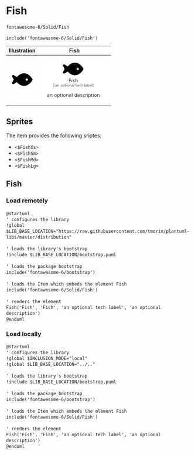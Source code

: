 # Fish


```text
fontawesome-6/Solid/Fish
```

```text
include('fontawesome-6/Solid/Fish')
```



| Illustration | Fish |
| :---: | :---: |
| ![illustration for Illustration](../../fontawesome-6/Solid/Fish.png) | ![illustration for Fish](../../fontawesome-6/Solid/Fish.Local.png) |



## Sprites
The item provides the following sriptes:

- `<$FishXs>`
- `<$FishSm>`
- `<$FishMd>`
- `<$FishLg>`





## Fish

### Load remotely
```plantuml
@startuml
' configures the library
!global $LIB_BASE_LOCATION="https://raw.githubusercontent.com/tmorin/plantuml-libs/master/distribution"

' loads the library's bootstrap
!include $LIB_BASE_LOCATION/bootstrap.puml

' loads the package bootstrap
include('fontawesome-6/bootstrap')

' loads the Item which embeds the element Fish
include('fontawesome-6/Solid/Fish')

' renders the element
Fish('Fish', 'Fish', 'an optional tech label', 'an optional description')
@enduml
```

### Load locally
```plantuml
@startuml
' configures the library
!global $INCLUSION_MODE="local"
!global $LIB_BASE_LOCATION="../.."

' loads the library's bootstrap
!include $LIB_BASE_LOCATION/bootstrap.puml

' loads the package bootstrap
include('fontawesome-6/bootstrap')

' loads the Item which embeds the element Fish
include('fontawesome-6/Solid/Fish')

' renders the element
Fish('Fish', 'Fish', 'an optional tech label', 'an optional description')
@enduml
```

